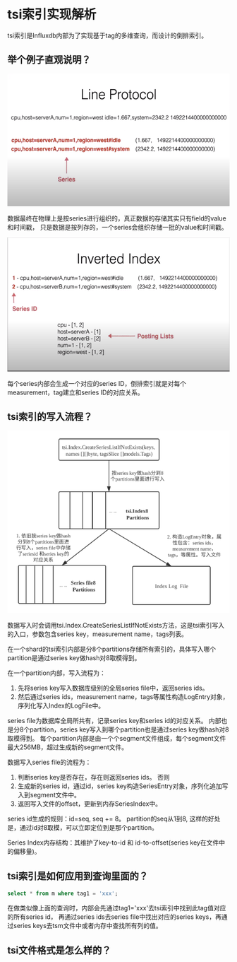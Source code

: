 # tsi索引实现解析
tsi索引是Influxdb内部为了实现基于tag的多维查询，而设计的倒排索引。

## 举个例子直观说明？
![image](line_protocol.png)

数据最终在物理上是按series进行组织的，真正数据的存储其实只有field的value和时间戳，
只是数据是按列存的，一个series会组织存储一批的value和时间戳。

![image](invert_index.png)

每个series内部会生成一个对应的series ID，倒排索引就是对每个measurement，tag建立和series ID的对应关系。

## tsi索引的写入流程？
![image](tsi索引写入流程图像.png)

数据写入时会调用tsi.Index.CreateSeriesListIfNotExists方法，这是tsi索引写入的入口，参数包含series key，measurement name，tags列表。

在一个shard的tsi索引内部是分8个partitions存储所有索引的，具体写入哪个partition是通过series key做hash对8取模得到。

在一个partition内部，写入流程为：
1. 先将series key写入数据库级别的全局series file中，返回series ids。 
2. 然后通过series ids，measurement name，tags等属性构造LogEntry对象，序列化写入Index的LogFile中。

series file为数据库全局所共有，记录series key和series id的对应关系。 
内部也是分8个partition，series key写入到哪个partition也是通过series key做hash对8取模得到。
每个partition内部是由一个个segment文件组成，每个segment文件最大256MB，超过生成新的segment文件。

数据写入series file的流程为：
1. 判断series key是否存在，存在则返回series ids。 否则
2. 生成新的series id，通过id，series key构造SeriesEntry对象，序列化追加写入到segment文件中。
3. 返回写入文件的offset，更新到内存SeriesIndex中。

series id生成的规则：id=seq, seq += 8。 partition的seq从1到8, 这样的好处是，通过id对8取模，可以立即定位到是那个partition。

Series Index内存结构：其维护了key-to-id 和 id-to-offset(series key在文件中的偏移量)。


## tsi索引是如何应用到查询里面的？
```sql
select * from m where tag1 = 'xxx';
```

在做类似像上面的查询时，内部会先通过tag1='xxx'去tsi索引中找到此tag值对应的所有series id，
再通过series ids去series file中找出对应的series keys，再通过series keys去tsm文件中或者内存中查找所有列的值。


## tsi文件格式是怎么样的？


